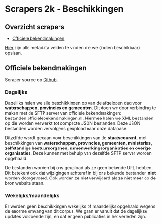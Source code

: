 # Scrapers 2k - Beschikkingen

## Overzicht scrapers
- [Officiele bekendmakingen](https://zoek.officielebekendmakingen.nl/)

[Hier](../SPEC%20MetadataSchema/README.md) zijn alle metadata velden te vinden die we (indien beschikbaar) opslaan.

## Officiele bekendmakingen

Scraper source op [Github](https://github.com/wooverheid/WooScrapers/tree/main/Beschikkingen).

### Dagelijks
Dagelijks halen we alle beschikkingen op van de afgelopen dag voor **waterschappen, provincies en gemeenten**. Dit doen we door verbinding te maken met de SFTP server van officiele bekendmakingen: bestanden.officielebekendmakingen.nl. Hiermee halen we XML bestanden op die worden verwerkt tot compacte JSON bestanden. Deze JSON bestanden worden vervolgens geupload naar onze database. 

Ditzelfde wordt gedaan voor beschikkingen van de **staatscourant**, met beschikkingen van **waterschappen, provincies, gemeenten, ministeries, zelfstandige bestuursorganen, samenwerkingsorganisaties en overige organisaties**. Deze kunnen met behulp van dezelfde SFTP server worden opgehaald.

De bestanden worden bij ons geupload als ze geen bekende URL hebben. Dit betekent ook dat wijzigingen achteraf in bij ons bekende bestanden **niet** worden doorgevoerd. Ook worden ze niet verwijderd als ze niet meer op de bron website staan.

### Wekelijks/maandelijks
Er worden geen beschikkingen wekelijks of maandelijks opgehaald wegens de enorme omvang van dit corpus. We gaan er vanuit dat de dagelijkse updates voldoende zijn, en dat er geen publicaties in het verleden zijn.

